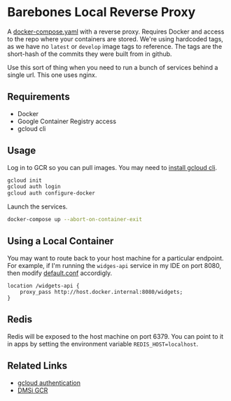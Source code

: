 # Barebones Local Reverse Proxy

A [docker-compose.yaml](docker-compose.yaml) with a reverse proxy. Requires Docker
and access to the repo where your containers are stored. We're using hardcoded
tags, as we have no `latest` or `develop` image tags to reference. The tags
are the short-hash of the commits they were built from in github.

Use this sort of thing when you need to run a bunch of services behind a single url. This one uses nginx.

## Requirements

- Docker
- Google Container Registry access
- gcloud cli

## Usage

Log in to GCR so you can pull images. You may need to [install gcloud cli](https://cloud.google.com/sdk/docs/install).

```sh
gcloud init
gcloud auth login
gcloud auth configure-docker
```

Launch the services.

```sh
docker-compose up --abort-on-container-exit
```
## Using a Local Container

You may want to route back to your host machine for a particular endpoint. For example,
if I'm running the `widges-api` service in my IDE on port 8080, then modify [default.conf](conf.d/default.conf) accordigly.


```nginx
location /widgets-api {
    proxy_pass http://host.docker.internal:8080/widgets;
}
```

## Redis

Redis will be exposed to the host machine on port 6379. You can point to it in apps by setting the environment variable `REDIS_HOST=localhost`.

## Related Links

- [gcloud authentication](https://cloud.google.com/container-registry/docs/advanced-authentication#gcloud-helper)
- [DMSi GCR](https://console.cloud.google.com/gcr/images/a2w-staging?authuser=0&project=a2w-staging)